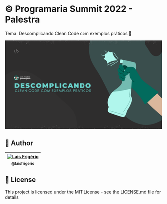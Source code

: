 # ©️ Programaria Summit 2022 - Palestra

Tema: Descomplicando Clean Code com exemplos práticos 💚

<p align="center">
  <a><img src="./screenshots/cover.png" alt="Capa da apresentação com o título centralizado: Descomplicando Clean Code com exemplos práticos" title="Capa da apresentação com o título centralizado: Descomplicando Clean Code com exemplos práticos"></a>
</p>

## 👩 Author

| [<img src="https://avatars.githubusercontent.com/u/20709086?v=4" width="100px;" alt="Lais Frigério"/><br /><sub><b>@laisfrigerio</b></sub>](https://github.com/laisfrigerio)<br /> |
| :---: |


## 📄 License

This project is licensed under the MIT License - see the LICENSE.md file for details

